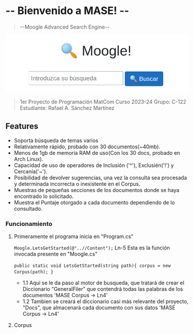 # -- Bienvenido a MASE! --

>--Moogle Advanced Search Engine--

![](moogle.png)

> 1er Proyecto de Programación
> MatCom
> Curso 2023-24
> Grupo: C-122
> Estudiante: Rafael A. Sánchez Martínez

## Features

- Soporta búsqueda de temas varios
- Relativamente rápido, probado con 30 documentos(~40mb).
- Menos de 1gb de memoria RAM de uso(Con los 30 docs, probado en Arch Linux).
- Capacidad de uso de operadores de Inclusión ('^'), Exclusién('!') y Cercanía('~').
- Posibilidad de devolver sugerencias, una vez la consulta sea procesada y determinada incorrecta o inexistente en el Corpus.
- Muestras de pequeñas secciones de los documentos donde se haya encontrado lo solicitado.
- Muestra el Puntaje otorgado a cada documento dependiendo de lo consultado.

### Funcionamiento

1. Primeramente el programa inicia en "Program.cs"

    `Moogle.LetsGetStarted(@"..//Content");` Ln-5
    Esta es la función invocada presente en "Moogle.cs"

    `public static void LetsGetStarted(string path){ corpus = new Corpus(path); }`
   - 1.1 Aqui se le da paso al motor de busqueda, que tratará de crear el Diccionario "GeneralFiler" que contendrá todas las palabras de los documentos 'MASE Corpus -> Ln4'
   - 1.2 Tambien se creará el diccionario casi más relevante del proyecto, "Docs", que almacenará cada documento con sus datos 'MASE Corpus -> Ln4'
2. Corpus
